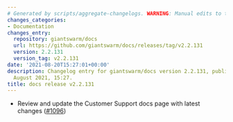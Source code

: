 ```yaml
---
# Generated by scripts/aggregate-changelogs. WARNING: Manual edits to this files will be overwritten.
changes_categories:
- Documentation
changes_entry:
  repository: giantswarm/docs
  url: https://github.com/giantswarm/docs/releases/tag/v2.2.131
  version: 2.2.131
  version_tag: v2.2.131
date: '2021-08-20T15:27:01+00:00'
description: Changelog entry for giantswarm/docs version 2.2.131, published on 20
  August 2021, 15:27.
title: docs release v2.2.131
---
```


- Review and update the Customer Support docs page with latest changes ([#1096](https://github.com/giantswarm/docs/pull/1096))
